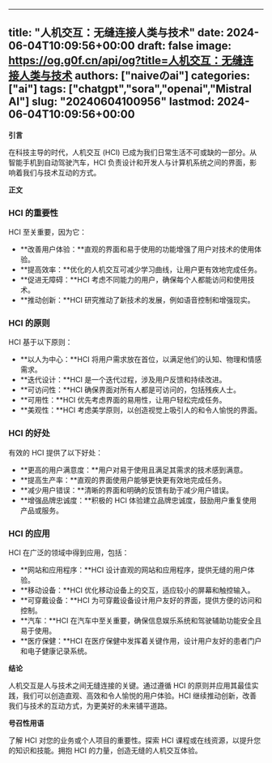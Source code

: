 
---
title: "人机交互：无缝连接人类与技术"
date: 2024-06-04T10:09:56+00:00
draft: false
image: https://og.g0f.cn/api/og?title=人机交互：无缝连接人类与技术
authors: ["naiveのai"]
categories: ["ai"]
tags: ["chatgpt","sora","openai","Mistral AI"]
slug: "20240604100956"
lastmod: 2024-06-04T10:09:56+00:00
---
**引言**

在科技主导的时代，人机交互 (HCI) 已成为我们日常生活不可或缺的一部分。从智能手机到自动驾驶汽车，HCI 负责设计和开发人与计算机系统之间的界面，影响着我们与技术互动的方式。

**正文**

### HCI 的重要性

HCI 至关重要，因为它：

- **改善用户体验：**直观的界面和易于使用的功能增强了用户对技术的使用体验。
- **提高效率：**优化的人机交互可减少学习曲线，让用户更有效地完成任务。
- **促进无障碍：**HCI 考虑不同能力的用户，确保每个人都能访问和使用技术。
- **推动创新：**HCI 研究推动了新技术的发展，例如语音控制和增强现实。

### HCI 的原则

HCI 基于以下原则：

- **以人为中心：**HCI 将用户需求放在首位，以满足他们的认知、物理和情感需求。
- **迭代设计：**HCI 是一个迭代过程，涉及用户反馈和持续改进。
- **可访问性：**HCI 确保界面对所有人都是可访问的，包括残疾人士。
- **可用性：**HCI 优先考虑界面的易用性，让用户轻松完成任务。
- **美观性：**HCI 考虑美学原则，以创造视觉上吸引人的和令人愉悦的界面。

### HCI 的好处

有效的 HCI 提供了以下好处：

- **更高的用户满意度：**用户对易于使用且满足其需求的技术感到满意。
- **提高生产率：**直观的界面使用户能够更快更有效地完成任务。
- **减少用户错误：**清晰的界面和明确的反馈有助于减少用户错误。
- **增强品牌忠诚度：**积极的 HCI 体验建立品牌忠诚度，鼓励用户重复使用产品或服务。

### HCI 的应用

HCI 在广泛的领域中得到应用，包括：

- **网站和应用程序：**HCI 设计直观的网站和应用程序，提供无缝的用户体验。
- **移动设备：**HCI 优化移动设备上的交互，适应较小的屏幕和触控输入。
- **可穿戴设备：**HCI 为可穿戴设备设计用户友好的界面，提供方便的访问和控制。
- **汽车：**HCI 在汽车中至关重要，确保信息娱乐系统和驾驶辅助功能安全且易于使用。
- **医疗保健：**HCI 在医疗保健中发挥着关键作用，设计用户友好的患者门户和电子健康记录系统。

**结论**

人机交互是人与技术之间无缝连接的关键。通过遵循 HCI 的原则并应用其最佳实践，我们可以创造直观、高效和令人愉悦的用户体验。HCI 继续推动创新，改善我们与技术的互动方式，为更美好的未来铺平道路。

**号召性用语**

了解 HCI 对您的业务或个人项目的重要性。探索 HCI 课程或在线资源，以提升您的知识和技能。拥抱 HCI 的力量，创造无缝的人机交互体验。